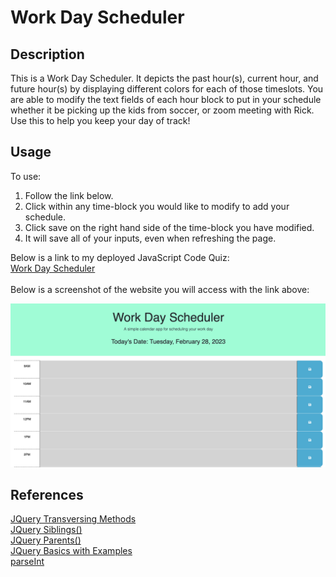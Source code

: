 # Work Day Scheduler

## Description
This is a Work Day Scheduler. It depicts the past hour(s), current hour, and future hour(s) by displaying different colors for each of those timeslots. You are able to modify the text fields of each hour block to put in your schedule whether it be picking up the kids from soccer, or zoom meeting with Rick. Use this to help you keep your day of track!

## Usage
To use: <br>
1. Follow the link below. <br>
2. Click within any time-block you would like to modify to add your schedule. <br>
3. Click save on the right hand side of the time-block you have modified. <br>
4. It will save all of your inputs, even when refreshing the page. <br>

Below is a link to my deployed JavaScript Code Quiz: <br>
<a href="">Work Day Scheduler</a>
<br>
<br>
Below is a screenshot of the website you will access with the link above:

![Alt text](./assets/css/images/Work-Day-Scheduler%20Screen%20Shot%202023-02-28%20at%2010.04.19%20PM.png "Screen-Shot")

## References
<a href="https://www.w3schools.com/jquery/jquery_ref_traversing.asp"> JQuery Transversing Methods</a><br>
<a href="https://www.w3schools.com/jquery/traversing_siblings.asp">JQuery Siblings()</a><br>
<a href="https://www.w3schools.com/jquery/traversing_parents.asp">JQuery Parents()</a><br>
<a href="https://www.coderscampus.com/complete-beginners-guide-jquery/">JQuery Basics with Examples</a><br>
<a href="https://developer.mozilla.org/en-US/docs/Web/JavaScript/Reference/Global_Objects/parseInt">parseInt</a><br>